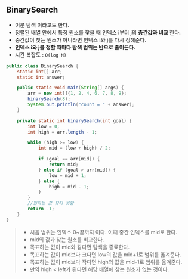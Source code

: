 ## BinarySearch

- 이분 탐색 이라고도 한다.
- 정렬된 배열 안에서 특정 원소를 찾을 때 인덱스 i부터 j의 **중간값과 비교** 한다.
- 중간값이 찾는 원소가 아니라면 인덱스 i와 j를 다시 정해준다.
- **인덱스 i와 j를 정할 때마다 탐색 범위는 반으로 줄어든다.**
- 시간 복잡도 : `O(log N)`
```java
public class BinarySearch {
    static int[] arr;
    static int answer;

    public static void main(String[] args) {
        arr = new int[]{1, 2, 4, 6, 7, 8, 9};
        binarySearch(8);
        System.out.println("count = " + answer);
    }

    private static int binarySearch(int goal) {
        int low = 0;
        int high = arr.length - 1;

        while (high >= low) {
            int mid = (low + high) / 2;

            if (goal == arr[mid]) {
                return mid;
            } else if (goal > arr[mid]) {
                low = mid + 1;
            } else {
                high = mid - 1;
            }
        }
        //원하는 값 찾지 못함
        return -1;
    }
}
```

>- 처음 범위는 인덱스 0~끝까지 이다. 이때 중간 인덱스를 mid로 한다.
>- mid의 값과 찾는 원소를 비교한다.
>  - 목표하는 값이 mid와 같다면 탐색을 종료한다.
>  - 목표하는 값이 mid보다 크다면 low의 값을 mid+1로 범위를 옮겨준다.
>  - 목표하는 값이 mid보다 작다면 high의 값을 mid-1로 범위를 옮겨준다.
>  - 만약 high < left가 된다면 해당 배열에 찾는 원소가 없는 것이다.